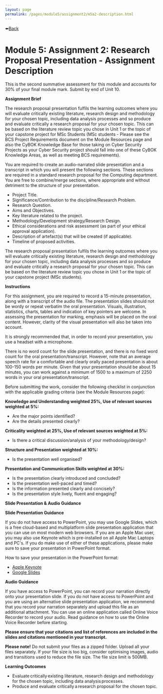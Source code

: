 ```yaml
---
layout: page
permalink: /pages/module5/assignment2/m5a2-description.html
---
```


⬅️[Back](/pages/module5.html)

# Module 5: Assignment 2: Research Proposal Presentation - Assignment Description

This is the second summative assessment for this module and accounts for 30% of your final module mark. Submit by end of Unit 10.

**Assignment Brief**

The research proposal presentation fulfils the learning outcomes where you will evaluate critically existing literature, research design and methodology for your chosen topic, including data analysis processes and so produce and evaluate critically a research proposal for your chosen topic. This can be based on the literature review topic you chose in Unit 1 or the topic of your capstone project for MSc Students (MSc students - Please see the BCS Project Requirements document on the Module Resources page and also the CyBOK Knowledge Base for those taking on Cyber Security Projects as your Cyber Security project should fall into one of these CyBOK Knowledge Areas, as well as meeting BCS requirements).

You are required to create an audio-narrated slide presentation and a transcript in which you will present the following sections. These sections are required in a standard research proposal for the Computing department. You are free to combine/merge sections, where appropriate and without detriment to the structure of your presentation. 
- Project Title.
- Significance/Contribution to the discipline/Research Problem.
- Research Question.
- Aims and Objectives.
- Key literature related to the project.
- Methodology/Development strategy/Research Design.
- Ethical considerations and risk assessment (as part of your ethical approval application).
- Description of artefact(s) that will be created (if applicable).
- Timeline of proposed activities.

The research proposal presentation fulfils the learning outcomes where you will evaluate critically existing literature, research design and methodology for your chosen topic, including data analysis processes and so produce and evaluate critically a research proposal for your chosen topic. This can be based on the literature review topic you chose in Unit 1 or the topic of your capstone project (MSc students).

**Instructions**

For this assignment, you are required to record a 15-minute presentation, along with a transcript of the audio file. The presentation slides should not be wordy or repeat verbatim the oral presentation. Visuals, illustration, statistics, charts, tables and indication of key pointers are welcome. In assessing the presentation for marking, emphasis will be placed on the oral content. However, clarity of the visual presentation will also be taken into account.

It is strongly recommended that, in order to record your presentation, you use a headset with a microphone.

There is no word count for the slide presentation, and there is no fixed word count for the oral presentation/transcript. However, note that an average speech rate for a comfortable and clearly orally paced presentation is about 100-150 words per minute. Given that your presentation should be about 15 minutes, you can work against a minimum of 1500 to a maximum of 2250 words in your oral presentation/transcript.

Before submitting the work, consider the following checklist in conjunction with the applicable grading criteria (see the Module Resources page): 

**Knowledge and Understanding weighted 25%, Use of relevant sources weighted at 5%:**
- Are the major points identified? 
- Are the details presented clearly? 

**Criticality weighted at 25%, Use of relevant sources weighted at 5%:**
- Is there a critical discussion/analysis of your methodology/design?

**Structure and Presentation weighted at 10%:**
- Is the presentation well organised? 

**Presentation and Communication Skills weighted at 30%:**
- Is the presentation clearly introduced and concluded?
- Is the presentation well-paced and timed?
- Is the information presented clearly and concisely?
- Is the presentation style lively, fluent and engaging? 

**Slide Presentation & Audio Guidance**

**Slide Presentation Guidance**

If you do not have access to PowerPoint, you may use Google Slides, which is a free cloud-based and multiplatform slide presentation application that you can use on most modern web browsers. If you are an Apple Mac user, you may also use Keynote which is pre-installed on all Apple Mac Laptops and PC's. If you do make use of either of these applications, please make sure to save your presentation in PowerPoint format.

How to save your presentation in the PowerPoint format:
- [Apple Keynote](https://support.apple.com/en-gb/HT202220)
- [Google Slides](https://www.solveyourtech.com/download-google-slides-presentation-powerpoint-file/)

**Audio Guidance**

If you have access to PowerPoint, you can record your narration directly onto your presentation slide. If you do not have access to PowerPoint and you are using an alternative slide presentation application, we recommend that you record your narration separately and upload this file as an additional attachment. You can use an online application called Online Voice Recorder to record your audio. Read guidance on how to use the Online Voice Recorder before starting.

**Please ensure that your citations and list of references are included in the slides and citations mentioned in your transcript.**

**Please note!** Do not submit your files as a zipped folder. Upload all your files separately. If your file size is too big, consider optimising images, audio and transitions used to reduce the file size. The file size limit is 500MB.

**Learning Outcomes**
- Evaluate critically existing literature, research design and methodology for the chosen topic, including data analysis processes.
- Produce and evaluate critically a research proposal for the chosen topic.
